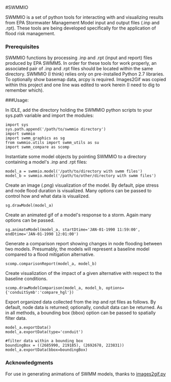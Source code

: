 #SWMMIO

SWMMIO is a set of python tools for interacting with and visualizing results from EPA Stormwater Management Model input and output files (.inp and .rpt). These tools are being developed specifically for the application of flood risk management.


### Prerequisites
SWMMIO functions by processing .inp and .rpt (input and report) files produced by EPA SWMM5.
In order for these tools for work properly, an associated pair of .inp and .rpt files should be located within the same
directory. SWMMIO (I think) relies only on pre-installed Python 2.7 libraries. To optionally show basemap data, arcpy is required.
Images2Gif was copied within this project and one line was edited to work herein (I need to dig to remember which).

###Usage:


In IDLE, add the directory holding the SWMMIO python scripts to your sys.path variable and import the modules:
```
import sys
sys.path.append('/path/to/swmmio directory')
import swmmio
import swmm_graphics as sg
from swmmio.utils import swmm_utils as su
import swmm_compare as scomp

```
Instantiate  some model objects by pointing SWMMIO to a directory containing a model's .inp and .rpt files:
```
model_a = swmmio.model('/path/to/directory with swmm files')
model_b = swmmio.model('/path/to/other/directory with swmm files')
```

Create an image (.png) visualization of the model. By default, pipe stress and node flood duration is visualized.
Many options can be passed to control how and what data is visualized.
```
sg.drawModel(model_a)
```

Create an animated gif of a model's response to a storm. Again many options can be passed.
```
sg.animateModel(model_a, startDtime='JAN-01-1990 11:59:00', endDtime='JAN-01-1990 12:01:00')
```

Generate a comparison report showing changes in node flooding between two models. Presumably, the models
will represent a baseline model compared to a flood mitigation alternative.
```
scomp.comparisonReport(model_a, model_b)
```

Create visualization of the impact of a given alternative with respect to the baseline conditions.
```
scomp.drawModelComparison(model_a, model_b, options={'conduitSymb':'compare_hgl'})
```

Export organized data collected from the inp and rpt files as follows. By default, node data is returned; optionally, conduit data can be returned. As in all methods, a bounding box (bbox) option can be passed to spatially filter data.
```
model_a.exportData()
model_a.exportData(type='conduit')

#filter data within a bounding box
boundingBox = ((2685990, 219185), (2692678, 223831))
model_a.exportData(bbox=boundingBox)

```

### Acknowledgments
For use in generating animations of SWMM models, thanks to [images2gif.py](https://gist.github.com/jonschoning/7216290)
